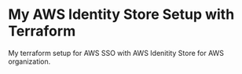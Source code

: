 # My AWS Identity Store Setup with Terraform

My terraform setup for AWS SSO with AWS Idenitity Store for AWS organization.
